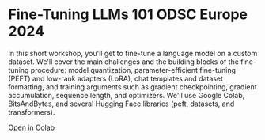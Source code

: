 # Fine-Tuning LLMs 101 ODSC Europe 2024

In this short workshop, you'll get to fine-tune a language model on a custom dataset. We'll cover the main challenges and the building blocks of the fine-tuning procedure: model quantization, parameter-efficient fine-tuning (PEFT) and low-rank adapters (LoRA), chat templates and dataset formatting, and training arguments such as gradient checkpointing, gradient accumulation, sequence length, and optimizers. We'll use Google Colab, BitsAndBytes, and several Hugging Face libraries (peft, datasets, and transformers).

[Open in Colab](https://colab.research.google.com/github/dvgodoy/FineTuningLLMs101_ODSC_Europe2024/blob/main/FineTuningLLMs101.ipynb)
